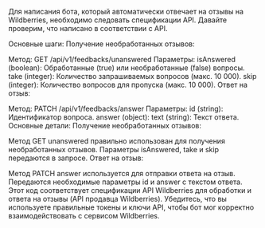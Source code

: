 Для написания бота, который автоматически отвечает на отзывы на Wildberries, необходимо следовать спецификации API. Давайте проверим, что написано в соответствии с API.

Основные шаги:
Получение необработанных отзывов:

Метод: GET /api/v1/feedbacks/unanswered
Параметры:
isAnswered (boolean): Обработанные (true) или необработанные (false) вопросы.
take (integer): Количество запрашиваемых вопросов (макс. 10 000).
skip (integer): Количество вопросов для пропуска (макс. 10 000).
Ответ на отзыв:

Метод: PATCH /api/v1/feedbacks/answer
Параметры:
id (string): Идентификатор вопроса.
answer (object):
text (string): Текст ответа.
Основные детали:
Получение необработанных отзывов:

Метод GET unanswered правильно использован для получения необработанных отзывов.
Параметры isAnswered, take и skip передаются в запросе.
Ответ на отзыв:

Метод PATCH answer используется для отправки ответа на отзыв.
Передаются необходимые параметры id и answer с текстом ответа.
Этот код соответствует спецификации API Wildberries для обработки и ответа на отзывы​ (API продавца Wildberries)​. Убедитесь, что вы используете правильные токены и ключи API, чтобы бот мог корректно взаимодействовать с сервисом Wildberries.
